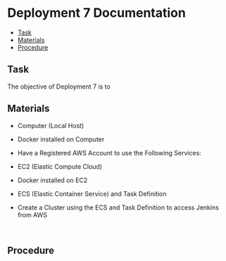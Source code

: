 # Deployment 7 Documentation

* [Task](#Task)
* [Materials](#Materials)
* [Procedure](#Procedure)

## Task
The objective of Deployment 7 is to
<br>

## Materials
* Computer (Local Host)
* Docker installed on Computer

* Have a Registered AWS Account to use the Following Services: 
 * EC2 (Elastic Compute Cloud)
  * Docker installed on EC2
 
 * ECS (Elastic Container Service) and Task Definition
  * Create a Cluster using the ECS and Task Definition to access Jenkins from AWS


<br>

## Procedure

<br>
